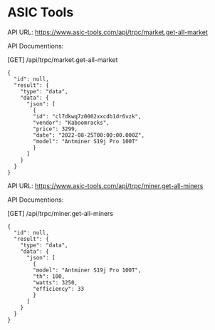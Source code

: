 # ASIC Tools

API URL: https://www.asic-tools.com/api/trpc/market.get-all-market

API Documentions:

[GET] /api/trpc/market.get-all-market

```
{
  "id": null,
  "result": {
    "type": "data",
    "data": {
      "json": [
        {
        "id": "cl7dkwq7z0002xxcdb1dr6vzk",
        "vendor": "Kaboomracks",
        "price": 3299,
        "date": "2022-08-25T00:00:00.000Z",
        "model": "Antminer S19j Pro 100T"
        }
      ]
    }
  }
}
```

API URL: https://www.asic-tools.com/api/trpc/miner.get-all-miners

API Documentions:

[GET] /api/trpc/miner.get-all-miners

```
{
  "id": null,
  "result": {
    "type": "data",
    "data": {
      "json": [
        {
        "model": "Antminer S19j Pro 100T",
        "th": 100,
        "watts": 3250,
        "efficiency": 33
        }
      ]
    }
  }
}
```
